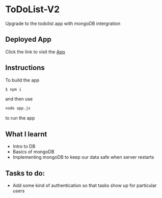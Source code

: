 # ToDoList-V2

Upgrade to the todolist app with mongoDB intergration

## Deployed App

Click the link to visit the [App](https://infinite-castle-99510.herokuapp.com/
)

## Instructions
To build the app
```bash
$ npm i
```
and then use
```bash
node app.js 
```
to run the app



## What I learnt
* Intro to DB
* Basics of mongoDB
* Implementing mongoDB to keep our data safe when server restarts

## Tasks to do:
* Add some kind of authentication so that tasks show up for particular users

